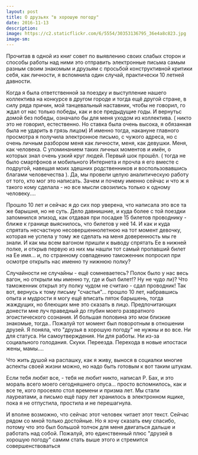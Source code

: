 ```yaml
---
layout: post
title: О друзьях "в хорошую погоду"
date: 2016-11-13
description:
image: https://c2.staticflickr.com/6/5554/30353136795_36e4a8c823.jpg
image-sm:
---
```

Прочитав в одной из книг совет по выявлению своих слабых сторон и способы работы
над ними это отправить электронные письма самым разным своим знакомым и друзьям
с просьбой конструктивной критики себя, как личности, я вспомнила один случай,
практически 10 летней давности.

Когда я была ответственной за поездку и выступление нашего коллектива на конкурсе
в другом городе и тогда ещё другой стране, в силу ряда причин, мой танцевальный наставник,
чтобы не говорил, го ждал от нас только победы, как и все предыдущие годы.
И вернутьс домой без победы, означало бы для меня уходом из коллектива. ( никто это не говорил, естественно. Но ставка была очень высока, я обязанная была не ударить в грязь лицом)
И именно тогда, накануне главного просмотра я получила электронное письмо, с чужого адреса, но с очень личным разбором меня как личности, меня, как девушки. Меня, как человека.
С упоминанием таких личных моментов и имён, о которых знал очень узкий круг людей.
Первый шок прошёл. ( тогда не было смартфонов и мобильного Интернета и прочла я его вместе с подругой, навещая моих здешних родственников и воспользовавшись благами человечества ).
Да, мы провели целую аналитическую работу от того, кто мог это написать. Зачем и почему именно сейчас и что ж я такого кому сделала - но все мысли свозились только к одному человеку....

Прошло 10 лет и сейчас я до сих пор уверена, что написала это все та же барышня, но не суть. Дело давнишние, и куда более с той поездки запомнился эпизод, как отдавая при посадке 15 билетов проводнику - ближе к границе выяснилось, что билетов у неё 14. И как и куда спрятать несчастную несовершеннолетнюю на тот момент девочку, которая не успела у тому же сделать на меня доверенность мы ге знали. И как мы всем вагоном пришли к выводу спрятать Ее в нижней полке, и открыв первую из них мы нашли тот самый пропавший билет на Ее имя... и, по странному совпадению таможенник попросил при осмотре открыть нас именно ту нижнюю полку?

Случайности не случайны - ещё сомневаетесь? Полок было у нас весь вагон, но открыли мы именно ту, где и был билет!? Ну не чудо ли)? Что таможенник открыл эту полку чудом не считаю - сдал проводник!
Так вот, вернусь к тому письму "счастья"... прошло 10 лет, набравшись опыта и мудрости я могу ещё вписать пяток барышень, тогда жаждущих, но блеющих мне это сказать в лицо. Предпочитающих донести мне луч праведный до глубин моего развратного эгоистического сознания. И большая половина это мои близкие знакомые, тогда..
Пожалуй тот момент был поворотным в отношении друзей. Я поняла, что "друзья в хорошую погоду" не нужны и во все. Ни для статуса. Ни самоутверждения. Ни для работы. Ни из-за социального голодания. Скуки. Переезда. Перехода в новые ипостаси жены, мамы....

Что жить душой на распашку, как я живу, вынося в социалки многие аспекты своей жизни можно, но надо быть готовым к вот таким штукам.

Если тебя любят все, - тебя не любит никто, написал Р. Бах, и это мораль всего моего сегодняшнего опуса...
просто вспомнилось, как и все те, кого просеяло стол времени и призма лет.
Мы стали лауреатами, а письмо ещё пару лет хранилось в электронном ящике, пока я не отпустила, простила и не перешагнула.

И вполне возможно, что сейчас этот человек читает этот текст.
Сейчас рядом со мной только достойные. Но я хочу сказать ему спасибо, потому что это был большой толчок для меня двигаться дальше и работать над собой. Пожалуй, это единственный плюс "друзей в хорошую погоду" самим стать выше этого и стремится совершенствоваться
